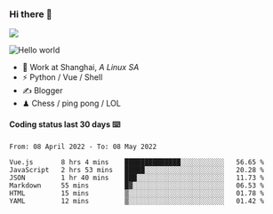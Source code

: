 ### Hi there 👋
![](https://komarev.com/ghpvc/?username=Xuhandsome)


<img src="https://github-readme-stats.vercel.app/api?username=XuHandsome&show_icons=true&theme=merko" alt="Hello world">

<br/>

- 🍻  Work at Shanghai, _A Linux SA_
- ⚡  Python / Vue / Shell
- ✍️  Blogger
- ♟  Chess / ping pong / LOL

#### Coding status last 30 days ⌨️

<!--START_SECTION:waka-->

```text
From: 08 April 2022 - To: 08 May 2022

Vue.js       8 hrs 4 mins    ██████████████░░░░░░░░░░░   56.65 %
JavaScript   2 hrs 53 mins   █████░░░░░░░░░░░░░░░░░░░░   20.28 %
JSON         1 hr 40 mins    ███░░░░░░░░░░░░░░░░░░░░░░   11.73 %
Markdown     55 mins         █▓░░░░░░░░░░░░░░░░░░░░░░░   06.53 %
HTML         15 mins         ▒░░░░░░░░░░░░░░░░░░░░░░░░   01.78 %
YAML         12 mins         ▒░░░░░░░░░░░░░░░░░░░░░░░░   01.42 %
```

<!--END_SECTION:waka-->
